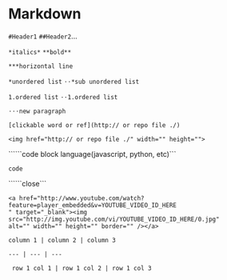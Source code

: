 # Markdown

```#Header1``` ```##Header2```...



```*italics*``` ```**bold**```



```***horizontal line```



```*unordered list``` ```⋅⋅*sub unordered list```  



```1.ordered list``` ```⋅⋅1.ordered list```



```⋅⋅⋅new paragraph```



```[clickable word or ref](http:// or repo file ./)```



```<img href="http:// or repo file ./" width="" height="">```



``````code block language(javascript, python, etc)``` 

```code```

``````close```



```
<a href="http://www.youtube.com/watch?feature=player_embedded&v=YOUTUBE_VIDEO_ID_HERE
" target="_blank"><img src="http://img.youtube.com/vi/YOUTUBE_VIDEO_ID_HERE/0.jpg" 
alt="" width="" height="" border="" /></a>
```



```column 1 | column 2 | column 3```

```--- | --- | --- ```

``` row 1 col 1 | row 1 col 2 | row 1 col 3```

